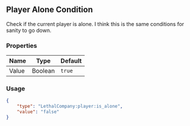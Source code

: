 ## Player Alone Condition
Check if the current player is alone. I think this is the same conditions for sanity to go down.

### Properties
| Name | Type | Default |
|--------|-------|---------|
| Value | Boolean | `true` |

### Usage
```json
{
    "type": "LethalCompany:player:is_alone",
    "value": "false"
}
```

